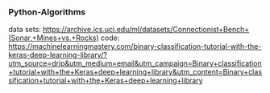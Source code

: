 ### Python-Algorithms

  data sets: https://archive.ics.uci.edu/ml/datasets/Connectionist+Bench+(Sonar,+Mines+vs.+Rocks)
  code: https://machinelearningmastery.com/binary-classification-tutorial-with-the-keras-deep-learning-library/?utm_source=drip&utm_medium=email&utm_campaign=Binary+classification+tutorial+with+the+Keras+deep+learning+library&utm_content=Binary+classification+tutorial+with+the+Keras+deep+learning+library
